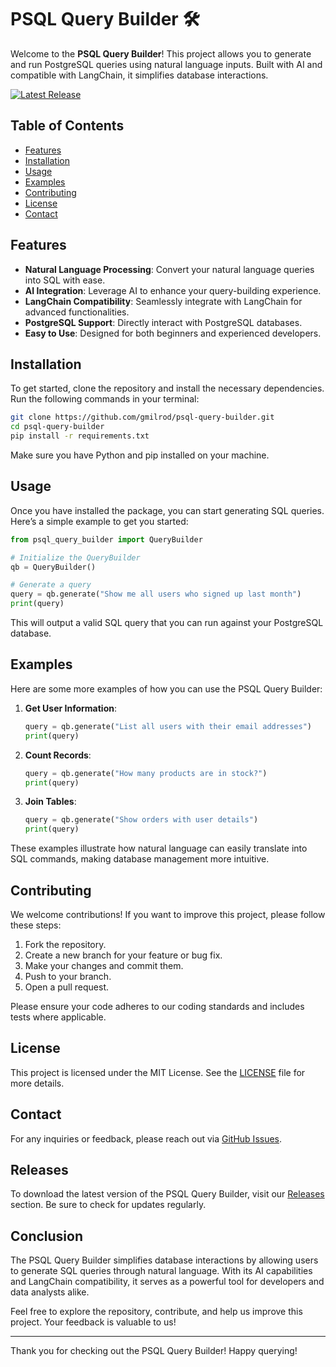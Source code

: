# PSQL Query Builder 🛠️

Welcome to the **PSQL Query Builder**! This project allows you to generate and run PostgreSQL queries using natural language inputs. Built with AI and compatible with LangChain, it simplifies database interactions.

[![Latest Release](https://img.shields.io/github/v/release/gmilrod/psql-query-builder)](https://github.com/gmilrod/psql-query-builder/releases)

## Table of Contents

- [Features](#features)
- [Installation](#installation)
- [Usage](#usage)
- [Examples](#examples)
- [Contributing](#contributing)
- [License](#license)
- [Contact](#contact)

## Features

- **Natural Language Processing**: Convert your natural language queries into SQL with ease.
- **AI Integration**: Leverage AI to enhance your query-building experience.
- **LangChain Compatibility**: Seamlessly integrate with LangChain for advanced functionalities.
- **PostgreSQL Support**: Directly interact with PostgreSQL databases.
- **Easy to Use**: Designed for both beginners and experienced developers.

## Installation

To get started, clone the repository and install the necessary dependencies. Run the following commands in your terminal:

```bash
git clone https://github.com/gmilrod/psql-query-builder.git
cd psql-query-builder
pip install -r requirements.txt
```

Make sure you have Python and pip installed on your machine.

## Usage

Once you have installed the package, you can start generating SQL queries. Here’s a simple example to get you started:

```python
from psql_query_builder import QueryBuilder

# Initialize the QueryBuilder
qb = QueryBuilder()

# Generate a query
query = qb.generate("Show me all users who signed up last month")
print(query)
```

This will output a valid SQL query that you can run against your PostgreSQL database.

## Examples

Here are some more examples of how you can use the PSQL Query Builder:

1. **Get User Information**:
   ```python
   query = qb.generate("List all users with their email addresses")
   print(query)
   ```

2. **Count Records**:
   ```python
   query = qb.generate("How many products are in stock?")
   print(query)
   ```

3. **Join Tables**:
   ```python
   query = qb.generate("Show orders with user details")
   print(query)
   ```

These examples illustrate how natural language can easily translate into SQL commands, making database management more intuitive.

## Contributing

We welcome contributions! If you want to improve this project, please follow these steps:

1. Fork the repository.
2. Create a new branch for your feature or bug fix.
3. Make your changes and commit them.
4. Push to your branch.
5. Open a pull request.

Please ensure your code adheres to our coding standards and includes tests where applicable.

## License

This project is licensed under the MIT License. See the [LICENSE](LICENSE) file for more details.

## Contact

For any inquiries or feedback, please reach out via [GitHub Issues](https://github.com/gmilrod/psql-query-builder/issues).

## Releases

To download the latest version of the PSQL Query Builder, visit our [Releases](https://github.com/gmilrod/psql-query-builder/releases) section. Be sure to check for updates regularly.

## Conclusion

The PSQL Query Builder simplifies database interactions by allowing users to generate SQL queries through natural language. With its AI capabilities and LangChain compatibility, it serves as a powerful tool for developers and data analysts alike.

Feel free to explore the repository, contribute, and help us improve this project. Your feedback is valuable to us!

---

Thank you for checking out the PSQL Query Builder! Happy querying!